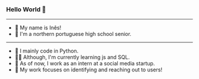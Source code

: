 ### Hello World 👋
-----


- 🥰 My name is Inês!
- 🍒 I'm a northern portuguese high school senior.
- ----

- 🐍 I mainly code in Python.
- 👩‍💻 Although, I'm currently learning js and SQL.
- 🍉 As of now, I work as an intern at a social media startup.
- 🎯 My work focuses on identifying and reaching out to users!
